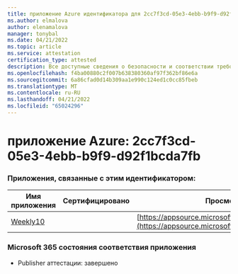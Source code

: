 ```yaml
---
title: приложение Azure идентификатора для 2cc7f3cd-05e3-4ebb-b9f9-d92f1bcda7fb
ms.author: elmalova
author: elenamalova
manager: tonybal
ms.date: 04/21/2022
ms.topic: article
ms.service: attestation
certification_type: attested
description: Все доступные сведения о безопасности и соответствии требованиям для 2cc7f3cd-05e3-4ebb-b9f9-d92f1bcda7fb.
ms.openlocfilehash: f4ba00880c2f007b638380360af97f362bf86e6a
ms.sourcegitcommit: 6a86cfad0d14b309aa1e990c124ed1c0cc85fbeb
ms.translationtype: MT
ms.contentlocale: ru-RU
ms.lasthandoff: 04/21/2022
ms.locfileid: "65024296"
---
```

# <a name="azure-app-id-2cc7f3cd-05e3-4ebb-b9f9-d92f1bcda7fb"></a>приложение Azure: 2cc7f3cd-05e3-4ebb-b9f9-d92f1bcda7fb


### <a name="apps-associated-with-this-id"></a>Приложения, связанные с этим идентификатором:
| **Имя приложения** | **Сертифицировано** | **Просмотр в AppSource** |
|--------------|---------------|-----------------------|
| [Weekly10](../forward/WA200001441.md) |  | [https://appsource.microsoft.com/product/office/WA200001441](https://appsource.microsoft.com/product/office/WA200001441) |

### <a name="microsoft-365-app-compliance-status"></a>Microsoft 365 состояния соответствия приложения
- Publisher аттестации: завершено
